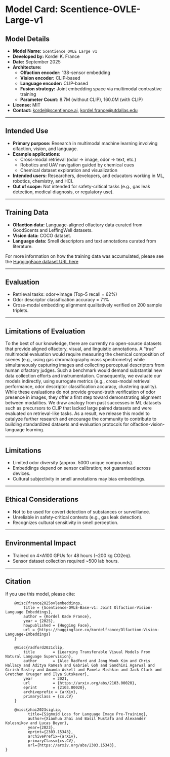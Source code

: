 # Model Card: Scentience-OVLE-Large-v1


## Model Details
- **Model Name:** `Scentience OVLE Large v1`
- **Developed by:** Kordel K. France
- **Date:** September 2025
- **Architecture:**
  - **Olfaction encoder:** 138-sensor embedding
  - **Vision encoder:** CLIP-based
  - **Language encoder:** CLIP-based
  - **Fusion strategy:** Joint embedding space via multimodal contrastive training
  - **Parameter Count:** 8.7M (without CLIP), 160.0M (with CLIP)
- **License:** MIT
- **Contact:** kordel@scentience.ai, kordel.france@utdallas.edu

---

## Intended Use
- **Primary purpose:** Research in multimodal machine learning involving olfaction, vision, and language.  
- **Example applications:**
  - Cross-modal retrieval (odor → image, odor → text, etc.)
  - Robotics and UAV navigation guided by chemical cues
  - Chemical dataset exploration and visualization
- **Intended users:** Researchers, developers, and educators working in ML, robotics, chemistry, and HCI.
- **Out of scope:** Not intended for safety-critical tasks (e.g., gas leak detection, medical diagnosis, or regulatory use).

---

## Training Data
- **Olfaction data:** Language-aligned olfactory data curated from GoodScents and LeffingWell datasets.
- **Vision data:** COCO dataset.
- **Language data:** Smell descriptors and text annotations curated from literature.

For more information on how the training data was accumulated, please see the [HuggingFace dataset URL here](https://huggingface.co/datasets/kordelfrance/olfaction-vision-language-dataset)

---

## Evaluation
- Retrieval tasks: odor→image (Top-5 recall = 62%)
- Odor descriptor classification accuracy = 71%
- Cross-modal embedding alignment qualitatively verified on 200 sample triplets.

---

## Limitations of Evaluation
To the best of our knowledge, there are currently no open-source datasets that provide aligned olfactory, visual, and linguistic annotations. A “true” multimodal evaluation would require measuring the chemical composition of scenes (e.g., using gas chromatography mass spectrometry) while simultaneously capturing images and collecting perceptual descriptors from human olfactory judges. Such a benchmark would demand substantial new data collection efforts and instrumentation.
Consequently, we evaluate our models indirectly, using surrogate metrics (e.g., cross-modal retrieval performance, odor descriptor classification accuracy, clustering quality). While these evaluations do not provide ground-truth verification of odor presence in images, they offer a first step toward demonstrating alignment between modalities.
We draw analogy from past successes in ML datasets such as precursors to CLIP that lacked large paired datasets and were evaluated on retrieval-like tasks.
As a result, we release this model to catalyze further research and encourage the community to contribute to building standardized datasets and evaluation protocols for olfaction-vision-language learning.

---

## Limitations
- Limited odor diversity (approx. 5000 unique compounds).
- Embeddings depend on sensor calibration; not guaranteed across devices.
- Cultural subjectivity in smell annotations may bias embeddings.

---

## Ethical Considerations
- Not to be used for covert detection of substances or surveillance.
- Unreliable in safety-critical contexts (e.g., gas leak detection).
- Recognizes cultural sensitivity in smell perception.

---

## Environmental Impact
- Trained on 4×A100 GPUs for 48 hours (~200 kg CO2eq).
- Sensor dataset collection required ~500 lab hours.

---

## Citation
If you use this model, please cite:
```
    @misc{france2025ovlembeddings,
        title = {Scentience-OVLE-Base-v1: Joint Olfaction-Vision-Language Embeddings},
        author = {Kordel Kade France},
        year = {2025},
        howpublished = {Hugging Face},
        url = {https://huggingface.co/kordelfrance/Olfaction-Vision-Language-Embeddings}
    }
```

```
    @misc{radford2021clip,
        title        = {Learning Transferable Visual Models From Natural Language Supervision},
        author       = {Alec Radford and Jong Wook Kim and Chris Hallacy and Aditya Ramesh and Gabriel Goh and Sandhini Agarwal and Girish Sastry and Amanda Askell and Pamela Mishkin and Jack Clark and Gretchen Krueger and Ilya Sutskever},
        year         = 2021,
        url          = {https://arxiv.org/abs/2103.00020},
        eprint       = {2103.00020},
        archiveprefix = {arXiv},
        primaryclass = {cs.CV}
    }
```

```
    @misc{zhai2023siglip,
          title={Sigmoid Loss for Language Image Pre-Training}, 
          author={Xiaohua Zhai and Basil Mustafa and Alexander Kolesnikov and Lucas Beyer},
          year={2023},
          eprint={2303.15343},
          archivePrefix={arXiv},
          primaryClass={cs.CV},
          url={https://arxiv.org/abs/2303.15343}, 
}
```